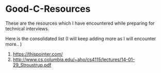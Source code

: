 # Good-C-Resources

These are the resources which I have encountered while preparing for technical interviews. 

Here is the consolidated list (I will keep adding more as I will encounter more.. )

1) https://thispointer.com/
2) http://www.cs.columbia.edu/~aho/cs4115/lectures/14-01-29_Stroustrup.pdf

